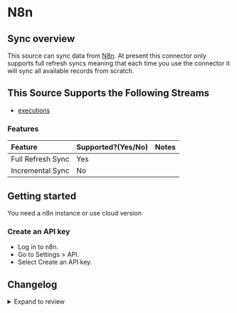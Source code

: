 # N8n

## Sync overview

This source can sync data from [N8n](https://docs.n8n.io/api/). At present this connector only supports full refresh syncs meaning that each time you use the connector it will sync all available records from scratch.

## This Source Supports the Following Streams

- [executions](https://docs.n8n.io/api/api-reference/#tag/Execution/paths/~1executions/get)

### Features

| Feature           | Supported?\(Yes/No\) | Notes |
| :---------------- | :------------------- | :---- |
| Full Refresh Sync | Yes                  |       |
| Incremental Sync  | No                   |       |

## Getting started

You need a n8n instance or use cloud version

### Create an API key

- Log in to n8n.
- Go to Settings > API.
- Select Create an API key.

## Changelog

<details>
  <summary>Expand to review</summary>

| Version | Date       | Pull Request                                             | Subject                           |
| :------ | :--------- | :------------------------------------------------------- | :-------------------------------- |
| 0.2.10 | 2025-04-27 | [59082](https://github.com/airbytehq/airbyte/pull/59082) | Update dependencies |
| 0.2.9 | 2025-04-19 | [58528](https://github.com/airbytehq/airbyte/pull/58528) | Update dependencies |
| 0.2.8 | 2025-04-12 | [57855](https://github.com/airbytehq/airbyte/pull/57855) | Update dependencies |
| 0.2.7 | 2025-04-05 | [57320](https://github.com/airbytehq/airbyte/pull/57320) | Update dependencies |
| 0.2.6 | 2025-03-29 | [56659](https://github.com/airbytehq/airbyte/pull/56659) | Update dependencies |
| 0.2.5 | 2025-03-22 | [56061](https://github.com/airbytehq/airbyte/pull/56061) | Update dependencies |
| 0.2.4 | 2025-03-08 | [55505](https://github.com/airbytehq/airbyte/pull/55505) | Update dependencies |
| 0.2.3 | 2025-03-01 | [54751](https://github.com/airbytehq/airbyte/pull/54751) | Update dependencies |
| 0.2.2 | 2025-02-22 | [54313](https://github.com/airbytehq/airbyte/pull/54313) | Update dependencies |
| 0.2.1 | 2025-02-15 | [47529](https://github.com/airbytehq/airbyte/pull/47529) | Update dependencies |
| 0.2.0 | 2024-10-06 | [46520](https://github.com/airbytehq/airbyte/pull/46520) | Migrate to Manifest-only |
| 0.1.21 | 2024-10-05 | [46407](https://github.com/airbytehq/airbyte/pull/46407) | Update dependencies |
| 0.1.20 | 2024-09-28 | [46125](https://github.com/airbytehq/airbyte/pull/46125) | Update dependencies |
| 0.1.19 | 2024-09-21 | [45745](https://github.com/airbytehq/airbyte/pull/45745) | Update dependencies |
| 0.1.18 | 2024-09-14 | [45507](https://github.com/airbytehq/airbyte/pull/45507) | Update dependencies |
| 0.1.17 | 2024-09-07 | [45271](https://github.com/airbytehq/airbyte/pull/45271) | Update dependencies |
| 0.1.16 | 2024-08-31 | [45042](https://github.com/airbytehq/airbyte/pull/45042) | Update dependencies |
| 0.1.15 | 2024-08-24 | [44695](https://github.com/airbytehq/airbyte/pull/44695) | Update dependencies |
| 0.1.14 | 2024-08-17 | [44314](https://github.com/airbytehq/airbyte/pull/44314) | Update dependencies |
| 0.1.13 | 2024-08-12 | [43862](https://github.com/airbytehq/airbyte/pull/43862) | Update dependencies |
| 0.1.12 | 2024-08-10 | [43499](https://github.com/airbytehq/airbyte/pull/43499) | Update dependencies |
| 0.1.11 | 2024-08-03 | [43170](https://github.com/airbytehq/airbyte/pull/43170) | Update dependencies |
| 0.1.10 | 2024-07-27 | [42590](https://github.com/airbytehq/airbyte/pull/42590) | Update dependencies |
| 0.1.9 | 2024-07-20 | [42248](https://github.com/airbytehq/airbyte/pull/42248) | Update dependencies |
| 0.1.8 | 2024-07-13 | [41738](https://github.com/airbytehq/airbyte/pull/41738) | Update dependencies |
| 0.1.7 | 2024-07-10 | [41427](https://github.com/airbytehq/airbyte/pull/41427) | Update dependencies |
| 0.1.6 | 2024-07-09 | [41191](https://github.com/airbytehq/airbyte/pull/41191) | Update dependencies |
| 0.1.5 | 2024-07-06 | [40861](https://github.com/airbytehq/airbyte/pull/40861) | Update dependencies |
| 0.1.4 | 2024-06-25 | [40317](https://github.com/airbytehq/airbyte/pull/40317) | Update dependencies |
| 0.1.3 | 2024-06-22 | [40124](https://github.com/airbytehq/airbyte/pull/40124) | Update dependencies |
| 0.1.2 | 2024-06-06 | [39273](https://github.com/airbytehq/airbyte/pull/39273) | [autopull] Upgrade base image to v1.2.2 |
| 0.1.1 | 2024-05-21 | [38482](https://github.com/airbytehq/airbyte/pull/38482) | [autopull] base image + poetry + up_to_date |
| 0.1.0 | 2022-11-08 | [18745](https://github.com/airbytehq/airbyte/pull/18745) | 🎉 New Source: N8n [low-code cdk] |

</details>
